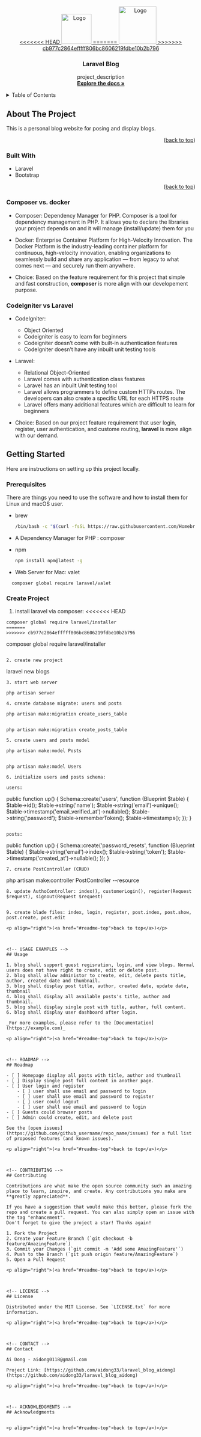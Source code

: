 <!-- Improved compatibility of back to top link: See: https://github.com/othneildrew/Best-README-Template/pull/73 -->
<a name="readme-top"></a>
<!--
*** Thanks for checking out the Best-README-Template. If you have a suggestion
*** that would make this better, please fork the repo and create a pull request
*** or simply open an issue with the tag "enhancement".
*** Don't forget to give the project a star!
*** Thanks again! Now go create something AMAZING! :D
-->



<!-- PROJECT SHIELDS -->
<!--
*** I'm using markdown "reference style" links for readability.
*** Reference links are enclosed in brackets [ ] instead of parentheses ( ).
*** See the bottom of this document for the declaration of the reference variables
*** for contributors-url, forks-url, etc. This is an optional, concise syntax you may use.
*** https://www.markdownguide.org/basic-syntax/#reference-style-links
-->

<!-- PROJECT LOGO -->
<br />
<div align="center">
  <a href="https://github.com/aidong33/laravel_blog_aidong">
<<<<<<< HEAD
    <img src="" alt="Logo" width="80" height="80">
=======
    <img src="public/assets/img/logo.jpeg" alt="Logo" width="100" height="100">
>>>>>>> cb977c2864efffff806bc8606219fdbe10b2b796
  </a>

<h3 align="center">Laravel Blog</h3>

  <p align="center">
    project_description
    <br />
    <a href="https://github.com/aidong33/laravel_blog_aidong"><strong>Explore the docs »</strong></a>
    <br />
  </p>
</div>



<!-- TABLE OF CONTENTS -->
<details>
  <summary>Table of Contents</summary>
  <ol>
    <li>
      <a href="#about-the-project">About The Project</a>
      <ul>
        <li><a href="#built-with">Built With</a></li>
      </ul>
    </li>
    <li>
      <a href="#getting-started">Getting Started</a>
      <ul>
        <li><a href="#prerequisites">Prerequisites</a></li>
        <li><a href="#installation">Installation</a></li>
      </ul>
    </li>
    <li><a href="#usage">Usage</a></li>
    <li><a href="#roadmap">Roadmap</a></li>
    <li><a href="#contributing">Contributing</a></li>
    <li><a href="#license">License</a></li>
    <li><a href="#contact">Contact</a></li>
    <li><a href="#acknowledgments">Acknowledgments</a></li>
  </ol>
</details>



<!-- ABOUT THE PROJECT -->
## About The Project


This is a personal blog website for posing and display blogs.

<p align="right">(<a href="#readme-top">back to top</a>)</p>



### Built With

* Laravel
* Bootstrap
<p align="right">(<a href="#readme-top">back to top</a>)</p>

### Composer vs. docker

* Composer: Dependency Manager for PHP. Composer is a tool for dependency management in PHP. It allows you to declare the libraries your project depends on and it will manage (install/update) them for you

* Docker: Enterprise Container Platform for High-Velocity Innovation. The Docker Platform is the industry-leading container platform for continuous, high-velocity innovation, enabling organizations to seamlessly build and share any application — from legacy to what comes next — and securely run them anywhere.

* Choice: Based on the feature requirement for this project that simple and fast construction, **composer** is more align with our developement purpose.


### CodeIgniter vs Laravel

  * CodeIgniter:
    - Object Oriented
    - Codeigniter is easy to learn for beginners
    - Codeigniter doesn’t come with built-in authentication features
    - CodeIgniter doesn’t have any inbuilt unit testing tools
 
  * Laravel:
    - Relational Object-Oriented
    - Laravel comes with authentication class features
    - Laravel has an inbuilt Unit testing tool
    - Laravel allows programmers to define custom HTTPs routes. The developers can also create a specific URL for each HTTPS route
    - Laravel offers many additional features which are difficult to learn for beginners
   
   * Choice: Based on our project feature requirement that user login, register, user authentication, and custome routing, **laravel** is more align with our demand.
 

<!-- GETTING STARTED -->
## Getting Started

Here are instructions on setting up this project locally.

### Prerequisites

There are things you need to use the software and how to install them for Linux and macOS user.

* brew
  ```sh
  /bin/bash -c "$(curl -fsSL https://raw.githubusercontent.com/Homebrew/install/HEAD/install.sh)"
  ```

* A Dependency Manager for PHP : composer

* npm
  ```sh
  npm install npm@latest -g
  ```

* Web Server for Mac: valet
```
  composer global require laravel/valet
``` 

### Create Project

1. install laravel via composer:
<<<<<<< HEAD
 ```
 composer global require laravel/installer 
=======
>>>>>>> cb977c2864efffff806bc8606219fdbe10b2b796
```
   composer global require laravel/installer 
   ```

2. create new project
```
   laravel new blogs
   ```
3. start web server
```
    php artisan server
   ```
4. create database migrate: users and posts

```
    php artisan make:migration create_users_table
   ```
```
    php artisan make:migration create_posts_table
   ```
5. create users and posts model

```  
    php artisan make:model Posts
   ```
```  
    php artisan make:model Users
   ```
6. initialize users and posts schema:

users:
   ```
   public function up()
    {
        Schema::create('users', function (Blueprint $table) {
            $table->id();
            $table->string('name');
            $table->string('email')->unique();
            $table->timestamp('email_verified_at')->nullable();
            $table->string('password');
            $table->rememberToken();
            $table->timestamps();
        });
    }
```

posts:
```
public function up()
    {
        Schema::create('password_resets', function (Blueprint $table) {
            $table->string('email')->index();
            $table->string('token');
            $table->timestamp('created_at')->nullable();
        });
    }
```
7. create PostController (CRUD)
``` 
php artisan make:controller PostController --resource
```
8. update AuthoController: index(), customerLogin(), register(Request $request), signout(Request $request)


9. create blade files: index, login, register, post.index, post.show, post.create, post.edit

<p align="right">(<a href="#readme-top">back to top</a>)</p>



<!-- USAGE EXAMPLES -->
## Usage

1. blog shall support guest regisration, login, and view blogs. Normal users does not have right to create, edit or delete post.
2. blog shall allow administor to create, edit, delete posts title, author, created date and thumbnail.
3. blog shall display post title, author, created date, update date, thumbnail
4. blog shall display all available posts's title, author and thumbnail.
5. blog shall display single post with title, author, full content.
6. blog shall display user dashboard after login.

_For more examples, please refer to the [Documentation](https://example.com)_

<p align="right">(<a href="#readme-top">back to top</a>)</p>



<!-- ROADMAP -->
## Roadmap

- [ ] Homepage display all posts with title, author and thumbnail
- [ ] Display single post full content in another page.
- [ ] User login and register
    - [ ] user shall use email and password to login
    - [ ] user shall use email and password to register
    - [ ] user could logout
    - [ ] user shall use email and password to login
- [ ] Guests could browser posts
- [ ] Admin could create, edit, and delete post

See the [open issues](https://github.com/github_username/repo_name/issues) for a full list of proposed features (and known issues).

<p align="right">(<a href="#readme-top">back to top</a>)</p>



<!-- CONTRIBUTING -->
## Contributing

Contributions are what make the open source community such an amazing place to learn, inspire, and create. Any contributions you make are **greatly appreciated**.

If you have a suggestion that would make this better, please fork the repo and create a pull request. You can also simply open an issue with the tag "enhancement".
Don't forget to give the project a star! Thanks again!

1. Fork the Project
2. Create your Feature Branch (`git checkout -b feature/AmazingFeature`)
3. Commit your Changes (`git commit -m 'Add some AmazingFeature'`)
4. Push to the Branch (`git push origin feature/AmazingFeature`)
5. Open a Pull Request

<p align="right">(<a href="#readme-top">back to top</a>)</p>



<!-- LICENSE -->
## License

Distributed under the MIT License. See `LICENSE.txt` for more information.

<p align="right">(<a href="#readme-top">back to top</a>)</p>



<!-- CONTACT -->
## Contact

Ai Dong - aidong0118@gmail.com

Project Link: [https://github.com/aidong33/laravel_blog_aidong](https://github.com/aidong33/laravel_blog_aidong)

<p align="right">(<a href="#readme-top">back to top</a>)</p>



<!-- ACKNOWLEDGMENTS -->
## Acknowledgments


<p align="right">(<a href="#readme-top">back to top</a>)</p>



